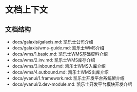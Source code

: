 # 文档上下文

## 文档结构
- docs/galaxis/galaxis.md: 凯乐士公司介绍
- docs/galaxis/wms-guide.md: 凯乐士WMS介绍
- docs/wms/1.basic.md: 凯乐士WMS基础资料介绍
- docs/wms/2.inv.md: 凯乐士WMS库存介绍
- docs/wms/3.inbound.md: 凯乐士WMS入库介绍
- docs/wms/4.outbound.md: 凯乐士WMS出库介绍
- docs/yvanui/1.framework.md: 凯乐士开发平台系统架介绍
- docs/yvanui/2.dev-module.md: 凯乐士开发平台模块开发介绍